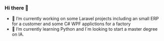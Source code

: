 ### Hi there 👋

<!--
**barrowghoul/barrowghoul** is a ✨ _special_ ✨ repository because its `README.md` (this file) appears on your GitHub profile.

Here are some ideas to get you started:
-->
- 🔭 I’m currently working on some Laravel projects including an small ERP for a customer and some C# WPF applictions for a factory
- 🌱 I’m currently learning Python and I´m looking to start a master degree on IA.
<!--
- 👯 I’m looking to collaborate on ...
- 🤔 I’m looking for help with ...
- 💬 Ask me about ...
- 📫 How to reach me: please send 

- ⚡ Fun fact: ...
-->
